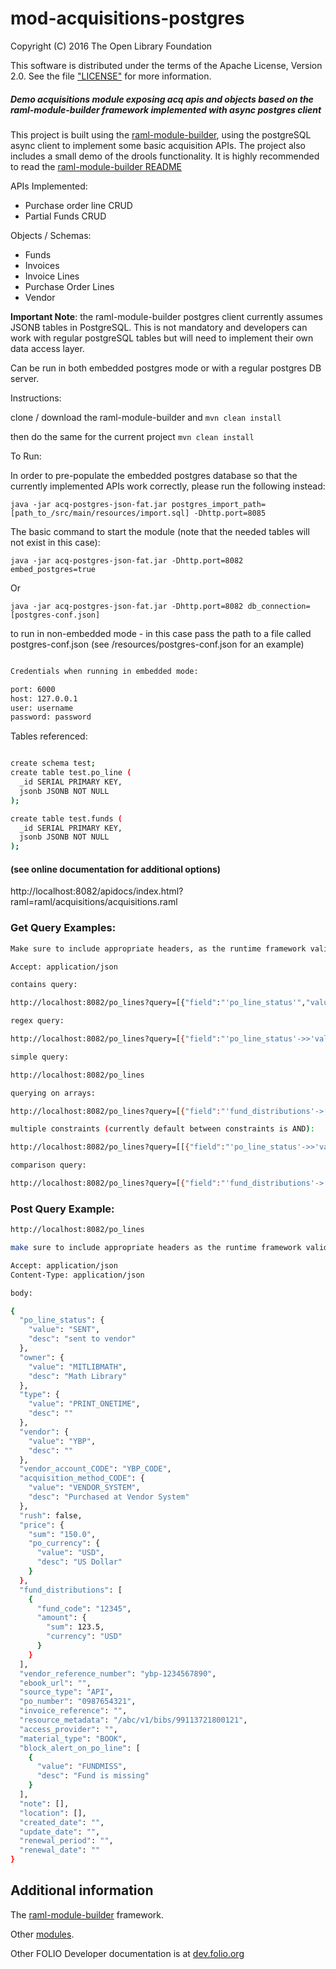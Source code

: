 # mod-acquisitions-postgres


Copyright (C) 2016 The Open Library Foundation

This software is distributed under the terms of the Apache License, Version 2.0. See the file ["LICENSE"](
https://github.com/folio-org/mod-acquisitions-postgres/blob/master/LICENSE) for more information.


##### Demo acquisitions module exposing acq apis and objects based on the raml-module-builder framework implemented with async postgres client

This project is built using the [raml-module-builder](https://github.com/folio-org/raml-module-builder), using the postgreSQL async client to implement some basic acquisition APIs. The project also includes a small demo of the drools functionality. It is highly recommended to read the [raml-module-builder README](https://github.com/folio-org/raml-module-builder/blob/master/README.md)

APIs Implemented:

 - Purchase order line CRUD
 - Partial Funds CRUD

Objects / Schemas:

 - Funds
 - Invoices
 - Invoice Lines
 - Purchase Order Lines
 - Vendor

**Important Note**: the raml-module-builder postgres client currently assumes JSONB tables in PostgreSQL.  This is not mandatory and developers can work with regular postgreSQL tables but will need to implement their own data access layer.

Can be run in both embedded postgres mode or with a regular postgres DB server.

Instructions:

clone / download the raml-module-builder and `mvn clean install`

then do the same for the current project `mvn clean install`

To Run:


In order to pre-populate the embedded postgres database so that the currently implemented APIs work correctly, please run the following instead:

`java -jar acq-postgres-json-fat.jar postgres_import_path=[path_to_/src/main/resources/import.sql] -Dhttp.port=8085`


The basic command to start the module (note that the needed tables will not exist in this case):

`java -jar acq-postgres-json-fat.jar -Dhttp.port=8082 embed_postgres=true`

Or

`java -jar acq-postgres-json-fat.jar -Dhttp.port=8082 db_connection=[postgres-conf.json]`

to run in non-embedded mode - in this case pass the path to a file called postgres-conf.json (see /resources/postgres-conf.json for an example)


```sh

Credentials when running in embedded mode:

port: 6000
host: 127.0.0.1
user: username
password: password

```

Tables referenced:

```sh

create schema test;
create table test.po_line (
  _id SERIAL PRIMARY KEY,
  jsonb JSONB NOT NULL
);

create table test.funds (
  _id SERIAL PRIMARY KEY,
  jsonb JSONB NOT NULL
);

```


#### (see online documentation for additional options)

http://localhost:8082/apidocs/index.html?raml=raml/acquisitions/acquisitions.raml

### Get Query Examples:

```sh
Make sure to include appropriate headers, as the runtime framework validates them.

Accept: application/json

contains query:

http://localhost:8082/po_lines?query=[{"field":"'po_line_status'","value":{     "value": "SENT", "desc": "sent to vendor"},"op":"@>"}]

regex query:

http://localhost:8082/po_lines?query=[{"field":"'po_line_status'->>'value'","value":"fa(l|t)se","op":"SIMILAR TO"}, {"op":"NOT"}]

simple query:

http://localhost:8082/po_lines

querying on arrays:

http://localhost:8082/po_lines?query=[{"field":"'fund_distributions'->[]->'amount'->>'sum'","value":120,"op":">"}]

multiple constraints (currently default between constraints is AND):

http://localhost:8082/po_lines?query=[[{"field":"'po_line_status'->>'value'","value":"SENT","op":"like"},{"field":"'owner'->>'value'","value":"MITLIBMATH","op":"="},{"op":"AND"}],[{"field":"'po_line_status'->>'value'","value":"SENT","op":"like"}],[{"field":"'rush'","value":"false","op":"="}], [{"field":"'po_line_status'->>'value'","value":"SENT","op":"like"},{"field":"'type'->>'value'","value":"PRINT_ONETIME","op":"="}, {"op":"OR"}]]

comparison query:

http://localhost:8082/po_lines?query=[{"field":"'fund_distributions'->'amount'->>'sum'","value":120,"op":">"}]
```


### Post Query Example:

```sh
http://localhost:8082/po_lines

make sure to include appropriate headers as the runtime framework validates them

Accept: application/json
Content-Type: application/json

body:

{
  "po_line_status": {
    "value": "SENT",
    "desc": "sent to vendor"
  },
  "owner": {
    "value": "MITLIBMATH",
    "desc": "Math Library"
  },
  "type": {
    "value": "PRINT_ONETIME",
    "desc": ""
  },
  "vendor": {
    "value": "YBP",
    "desc": ""
  },
  "vendor_account_CODE": "YBP_CODE",
  "acquisition_method_CODE": {
    "value": "VENDOR_SYSTEM",
    "desc": "Purchased at Vendor System"
  },
  "rush": false,
  "price": {
    "sum": "150.0",
    "po_currency": {
      "value": "USD",
      "desc": "US Dollar"
    }
  },
  "fund_distributions": [
    {
      "fund_code": "12345",
      "amount": {
        "sum": 123.5,
        "currency": "USD"
      }
    }
  ],
  "vendor_reference_number": "ybp-1234567890",
  "ebook_url": "",
  "source_type": "API",
  "po_number": "0987654321",
  "invoice_reference": "",
  "resource_metadata": "/abc/v1/bibs/99113721800121",
  "access_provider": "",
  "material_type": "BOOK",
  "block_alert_on_po_line": [
    {
      "value": "FUNDMISS",
      "desc": "Fund is missing"
    }
  ],
  "note": [],
  "location": [],
  "created_date": "",
  "update_date": "",
  "renewal_period": "",
  "renewal_date": ""
}
```

## Additional information

The [raml-module-builder](https://github.com/folio-org/raml-module-builder) framework.

Other [modules](http://dev.folio.org/source-code/#server-side).

Other FOLIO Developer documentation is at [dev.folio.org](http://dev.folio.org/)

